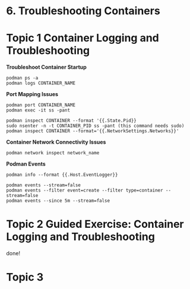 # 6. Troubleshooting Containers
# Topic 1 Container Logging and Troubleshooting

**Troubleshoot Container Startup**

```
podman ps -a
podman logs CONTAINER_NAME
```

**Port Mapping Issues**

```
podman port CONTAINER_NAME
podman exec -it ss -pant

podman inspect CONTAINER --format '{{.State.Pid}}
sudo nsenter -n -t CONTAINER_PID ss -pant (this command needs sudo)
podman inspect CONTAINER --format='{{.NetworkSettings.Networks}}'
```

**Container Network Connectivity Issues**

```
podman network inspect network_name
```

**Podman Events**

```
podman info --format {{.Host.EventLogger}}

podman events --stream=false
podman events --filter event=create --filter type=container --stream=false
podman events --since 5m --stream=false
```

# Topic 2 Guided Exercise: Container Logging and Troubleshooting
done!

# Topic 3 
